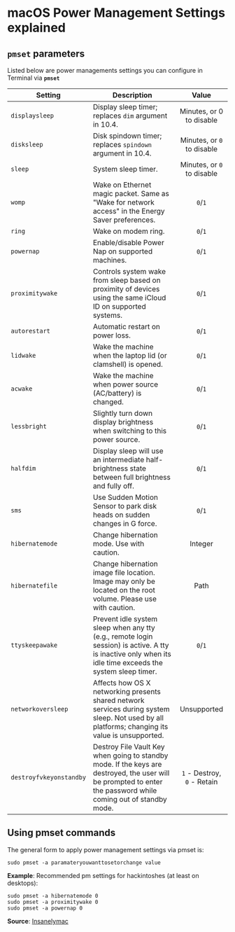# macOS Power Management Settings explained

## `pmset` parameters

Listed below are power managements settings you can configure in Terminal via **`pmset`**

 Setting       | Description | Value |
---------------|-------------|:-------:|
`displaysleep`| Display sleep timer; replaces `dim` argument in 10.4.| Minutes, or 0 to disable 
`disksleep`   | Disk spindown timer; replaces `spindown` argument in 10.4.| Minutes, or `0` to disable 
`sleep`       | System sleep timer.| Minutes, or `0` to disable 
`womp`        | Wake on Ethernet magic packet. Same as "Wake for network access" in the Energy Saver preferences. | `0`/`1`
`ring`| Wake on modem ring.| `0`/`1`
`powernap`   | Enable/disable Power Nap on supported machines.| `0`/`1`
`proximitywake`          | Controls system wake from sleep based on proximity of devices using the same iCloud ID on supported systems.| `0`/`1`
`autorestart`| Automatic restart on power loss.| `0`/`1`
`lidwake`| Wake the machine when the laptop lid (or clamshell) is opened.| `0`/`1`
`acwake`| Wake the machine when power source (AC/battery) is changed.| `0`/`1`
`lessbright`| Slightly turn down display brightness when switching to this power source.| `0`/`1`
`halfdim`| Display sleep will use an intermediate half-brightness state between full brightness and fully off.| `0`/`1`
`sms` | Use Sudden Motion Sensor to park disk heads on sudden changes in G force.| `0`/`1`
`hibernatemode`| Change hibernation mode. Use with caution. | Integer 
`hibernatefile`| Change hibernation image file location. Image may only be located on the root volume. Please use with caution.| Path
`ttyskeepawake` | Prevent idle system sleep when any tty (e.g., remote login session) is active. A tty is inactive only when its idle time exceeds the system sleep timer.| `0`/`1`
`networkoversleep` | Affects how OS X networking presents shared network services during system sleep. Not used by all platforms; changing its value is unsupported. | Unsupported 
`destroyfvkeyonstandby`  | Destroy File Vault Key when going to standby mode. If the keys are destroyed, the user will be prompted to enter the password while coming out of standby mode. | `1` - Destroy, <br> `0` - Retain

## Using pmset commands

The general form to apply power management settings via pmset is:

```shell
sudo pmset -a paramateryouwanttosetorchange value
```

**Example**: Recommended pm settings for hackintoshes (at least on desktops):

```shell
sudo pmset -a hibernatemode 0
sudo pmset -a proximitywake 0
sudo pmset -a powernap 0
```
**Source**: [Insanelymac](https://www.insanelymac.com/forum/topic/342002-darkwake-on-macos-catalina-boot-args-darkwake8-darkwake10-are-obsolete/)
